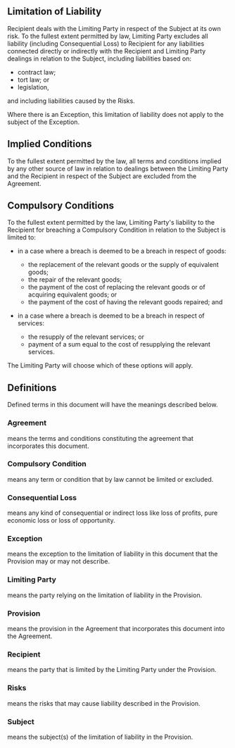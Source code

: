 ## Limitation of Liability

Recipient deals with the Limiting Party in respect of the Subject at its own risk. To the fullest extent permitted by law, Limiting Party excludes all liability (including Consequential Loss) to Recipient for any liabilities connected directly or indirectly with the Recipient and Limiting Party dealings in relation to the Subject, including liabilities based on:

- contract law;
- tort law; or
- legislation,

and including liabilities caused by the Risks.

Where there is an Exception, this limitation of liability does not apply to the subject of the Exception.

## Implied Conditions

To the fullest extent permitted by the law, all terms and conditions implied by any other source of law in relation to dealings between the Limiting Party and the Recipient in respect of the Subject are excluded from the Agreement.

## Compulsory Conditions

To the fullest extent permitted by the law, Limiting Party's liability to the Recipient for breaching a Compulsory Condition in relation to the Subject is limited to:

- in a case where a breach is deemed to be a breach in respect of goods:
	+ the replacement of the relevant goods or the supply of equivalent goods;
	+ the repair of the relevant goods;
	+ the payment of the cost of replacing the relevant goods or of acquiring equivalent goods; or
	+ the payment of the cost of having the relevant goods repaired; and

- in a case where a breach is deemed to be a breach in respect of services:
	+ the resupply of the relevant services; or
	+ payment of a sum equal to the cost of resupplying the relevant services.

The Limiting Party will choose which of these options will apply.

## Definitions

Defined terms in this document will have the meanings described below.

### Agreement
means the terms and conditions constituting the agreement that incorporates this document.

### Compulsory Condition
means any term or condition that by law cannot be limited or excluded.

### Consequential Loss
means any kind of consequential or indirect loss like loss of profits, pure economic loss or loss of opportunity.

### Exception
means the exception to the limitation of liability in this document that the Provision may or may not describe.

### Limiting Party
means the party relying on the limitation of liability in the Provision.

### Provision
means the provision in the Agreement that incorporates this document into the Agreement.

### Recipient
means the party that is limited by the Limiting Party under the Provision.

### Risks
means the risks that may cause liability described in the Provision.

### Subject
means the subject(s) of the limitation of liability in the Provision.
